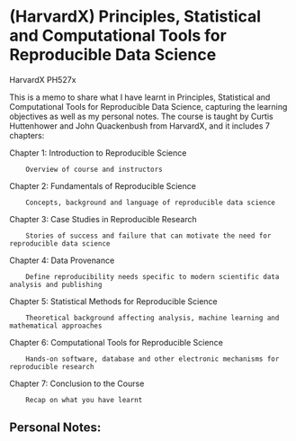 # (HarvardX) Principles, Statistical and Computational Tools for Reproducible Data Science
HarvardX PH527x

This is a memo to share what I have learnt in Principles, Statistical and Computational Tools for Reproducible Data Science, capturing the learning objectives as well as my personal notes. The course is taught by Curtis Huttenhower and John Quackenbush from HarvardX, and it includes 7 chapters:

Chapter 1: Introduction to Reproducible Science

		Overview of course and instructors

Chapter 2: Fundamentals of Reproducible Science

		Concepts, background and language of reproducible data science

Chapter 3: Case Studies in Reproducible Research

		Stories of success and failure that can motivate the need for reproducible data science

Chapter 4: Data Provenance

		Define reproducibility needs specific to modern scientific data analysis and publishing

Chapter 5: Statistical Methods for Reproducible Science

		Theoretical background affecting analysis, machine learning and mathematical approaches

Chapter 6: Computational Tools for Reproducible Science

		Hands-on software, database and other electronic mechanisms for reproducible research

Chapter 7: Conclusion to the Course

		Recap on what you have learnt



## Personal Notes:
